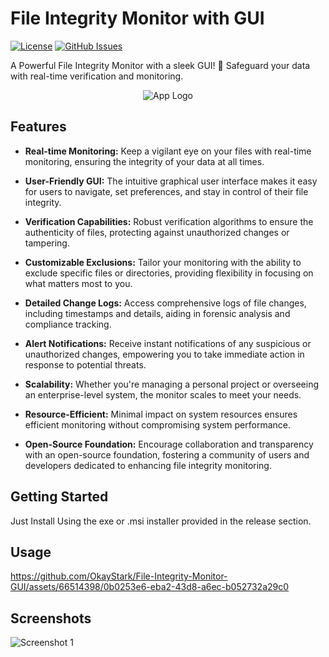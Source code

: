 # File Integrity Monitor with GUI

[![License](https://img.shields.io/badge/license-MIT-blue.svg)](LICENSE)
[![GitHub Issues](https://img.shields.io/github/issues/OkayStark/File-Integrity-Monitor-GUI)](https://github.com/OkayStark/File-Integrity-Monitor-GUI/issues)

A Powerful File Integrity Monitor with a sleek GUI! 🚀 Safeguard your data with real-time verification and monitoring.

<p align="center">
  <img src="https://github.com/OkayStark/File-Integrity-Monitor-GUI/assets/66514398/673fb2e3-bc06-434e-823b-a259ace134e9" alt="App Logo">
</p>

## Features

- **Real-time Monitoring:** Keep a vigilant eye on your files with real-time monitoring, ensuring the integrity of your data at all times.
  
- **User-Friendly GUI:** The intuitive graphical user interface makes it easy for users to navigate, set preferences, and stay in control of their file integrity.

- **Verification Capabilities:** Robust verification algorithms to ensure the authenticity of files, protecting against unauthorized changes or tampering.

- **Customizable Exclusions:** Tailor your monitoring with the ability to exclude specific files or directories, providing flexibility in focusing on what matters most to you.

- **Detailed Change Logs:** Access comprehensive logs of file changes, including timestamps and details, aiding in forensic analysis and compliance tracking.

- **Alert Notifications:** Receive instant notifications of any suspicious or unauthorized changes, empowering you to take immediate action in response to potential threats.

- **Scalability:** Whether you're managing a personal project or overseeing an enterprise-level system, the monitor scales to meet your needs.

- **Resource-Efficient:** Minimal impact on system resources ensures efficient monitoring without compromising system performance.

- **Open-Source Foundation:** Encourage collaboration and transparency with an open-source foundation, fostering a community of users and developers dedicated to enhancing file integrity monitoring.

## Getting Started

Just Install Using the exe or .msi installer provided in the release section.

## Usage

https://github.com/OkayStark/File-Integrity-Monitor-GUI/assets/66514398/0b0253e6-eba2-43d8-a6ec-b052732a29c0

## Screenshots

![Screenshot 1](https://github.com/OkayStark/File-Integrity-Monitor-GUI/assets/66514398/03d1438c-878d-433d-a938-9448d532d236)
